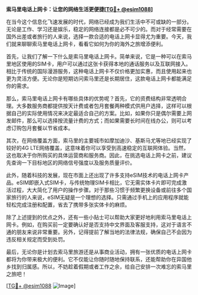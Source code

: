 **索马里电话上网卡：让您的网络生活更便捷[[TG💪+ @esim1088](https://t.me/s/esim1088)]**

在当今这个信息化飞速发展的时代，网络已经成为我们生活中不可或缺的一部分。无论是工作、学习还是娱乐，稳定的网络连接都是必不可少的。而对于经常需要在国外出差或者旅行的人来说，选择一款合适的电话上网卡显得尤为重要。今天，我们就来聊聊索马里电话上网卡，看看它如何为你的海外之旅增添便利。

首先，让我们了解一下什么是索马里电话上网卡。简单来说，它是一种可以在索马里地区使用的SIM卡，用户可以通过这张卡获得本地的通话服务以及互联网接入。相比于传统的国际漫游服务，这种电话上网卡不仅价格更加实惠，而且使用起来也更为灵活方便。无论你是短期访问索马里还是长期居住，这款电话上网卡都能满足你的需求。

那么，索马里电话上网卡有哪些具体的优势呢？首先，它的资费结构非常透明合理。大多数服务商都提供按天计费或者包月套餐两种模式供用户选择，这样可以根据自己的实际使用情况来决定最适合自己的方案。比如，如果你只是偶尔需要上网发邮件，那么可以选择按流量计费的方式；而如果需要长时间在线办公，则可以考虑订购包月套餐以节省成本。

其次，在网络覆盖方面，索马里的主要城市如摩加迪沙、基斯马尤等地已经实现了较好的4G LTE网络覆盖，这意味着你可以享受到高速稳定的互联网体验。当然，这也取决于你所购买的具体运营商和服务商。因此，在挑选电话上网卡之前，建议先查询一下目标地区的网络信号强度以及服务质量评价。

此外，随着科技的发展，现在市面上还出现了许多支持eSIM技术的电话上网卡产品。eSIM即嵌入式SIM卡，与传统物理SIM卡相比，它无需实体卡片即可完成激活过程，大大简化了用户的操作步骤。对于那些习惯于频繁更换设备或前往多个国家旅行的人来说，eSIM无疑是一个理想的选择。只需通过手机上的应用程序就能轻松完成注册和配置，省去了携带多张实体卡的麻烦。

除了上述提到的优点之外，还有一些小贴士可以帮助大家更好地利用索马里电话上网卡。例如，在购买前一定要确认好是否支持中文界面及客服支持，这对于语言不通的朋友来说非常重要。另外，记得提前了解当地的法律法规，确保自己不会因为违反相关规定而受到处罚。

最后，无论你是计划去索马里旅游还是从事商业活动，拥有一张优质的电话上网卡都将为你带来极大的便利。它不仅能让你随时随地保持联系，还能帮助你在异国他乡找到归属感。所以，不妨趁着假期或者工作之余，给自己安排一次难忘的索马里之旅吧！

[[TG💪+ @esim1088](https://t.me/s/esim1088) ![Image](https://i.postimg.cc/4NQfJmqS/Snipaste-2025-05-13-00-14-12.png)]